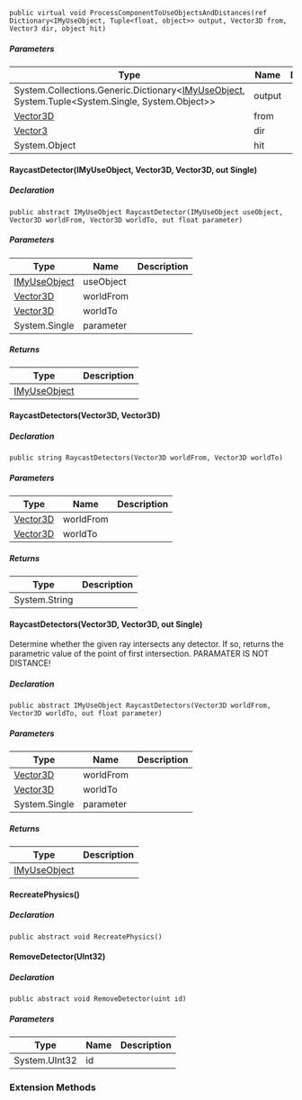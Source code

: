 
```
public virtual void ProcessComponentToUseObjectsAndDistances(ref Dictionary<IMyUseObject, Tuple<float, object>> output, Vector3D from, Vector3 dir, object hit)
```

##### Parameters

| Type | Name | Description |
| --- | --- | --- |
| System.Collections.Generic.Dictionary<[IMyUseObject](https://keensoftwarehouse.github.io/SpaceEngineersModAPI/api/VRage.Game.Entity.UseObject.IMyUseObject.html), System.Tuple<System.Single, System.Object\>> | output |     |
| [Vector3D](https://keensoftwarehouse.github.io/SpaceEngineersModAPI/api/VRageMath.Vector3D.html) | from |     |
| [Vector3](https://keensoftwarehouse.github.io/SpaceEngineersModAPI/api/VRageMath.Vector3.html) | dir |     |
| System.Object | hit |     |

#### RaycastDetector(IMyUseObject, Vector3D, Vector3D, out Single)

##### Declaration

```
public abstract IMyUseObject RaycastDetector(IMyUseObject useObject, Vector3D worldFrom, Vector3D worldTo, out float parameter)
```

##### Parameters

| Type | Name | Description |
| --- | --- | --- |
| [IMyUseObject](https://keensoftwarehouse.github.io/SpaceEngineersModAPI/api/VRage.Game.Entity.UseObject.IMyUseObject.html) | useObject |     |
| [Vector3D](https://keensoftwarehouse.github.io/SpaceEngineersModAPI/api/VRageMath.Vector3D.html) | worldFrom |     |
| [Vector3D](https://keensoftwarehouse.github.io/SpaceEngineersModAPI/api/VRageMath.Vector3D.html) | worldTo |     |
| System.Single | parameter |     |

##### Returns

| Type | Description |
| --- | --- |
| [IMyUseObject](https://keensoftwarehouse.github.io/SpaceEngineersModAPI/api/VRage.Game.Entity.UseObject.IMyUseObject.html) |     |

#### RaycastDetectors(Vector3D, Vector3D)

##### Declaration

```
public string RaycastDetectors(Vector3D worldFrom, Vector3D worldTo)
```

##### Parameters

| Type | Name | Description |
| --- | --- | --- |
| [Vector3D](https://keensoftwarehouse.github.io/SpaceEngineersModAPI/api/VRageMath.Vector3D.html) | worldFrom |     |
| [Vector3D](https://keensoftwarehouse.github.io/SpaceEngineersModAPI/api/VRageMath.Vector3D.html) | worldTo |     |

##### Returns

| Type | Description |
| --- | --- |
| System.String |     |

#### RaycastDetectors(Vector3D, Vector3D, out Single)

Determine whether the given ray intersects any detector. If so, returns the parametric value of the point of first intersection. PARAMATER IS NOT DISTANCE!

##### Declaration

```
public abstract IMyUseObject RaycastDetectors(Vector3D worldFrom, Vector3D worldTo, out float parameter)
```

##### Parameters

| Type | Name | Description |
| --- | --- | --- |
| [Vector3D](https://keensoftwarehouse.github.io/SpaceEngineersModAPI/api/VRageMath.Vector3D.html) | worldFrom |     |
| [Vector3D](https://keensoftwarehouse.github.io/SpaceEngineersModAPI/api/VRageMath.Vector3D.html) | worldTo |     |
| System.Single | parameter |     |

##### Returns

| Type | Description |
| --- | --- |
| [IMyUseObject](https://keensoftwarehouse.github.io/SpaceEngineersModAPI/api/VRage.Game.Entity.UseObject.IMyUseObject.html) |     |

#### RecreatePhysics()

##### Declaration

```
public abstract void RecreatePhysics()
```

#### RemoveDetector(UInt32)

##### Declaration

```
public abstract void RemoveDetector(uint id)
```

##### Parameters

| Type | Name | Description |
| --- | --- | --- |
| System.UInt32 | id  |     |

### Extension Methods